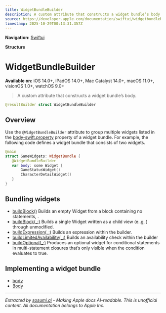 ```yaml
---
title: WidgetBundleBuilder
description: A custom attribute that constructs a widget bundle’s body.
source: https://developer.apple.com/documentation/swiftui/widgetbundlebuilder
timestamp: 2025-10-29T00:13:31.357Z
---
```


**Navigation:** [Swiftui](/documentation/swiftui)

**Structure**

# WidgetBundleBuilder

**Available on:** iOS 14.0+, iPadOS 14.0+, Mac Catalyst 14.0+, macOS 11.0+, visionOS 1.0+, watchOS 9.0+

> A custom attribute that constructs a widget bundle’s body.

```swift
@resultBuilder struct WidgetBundleBuilder
```

## Overview

Use the `@WidgetBundleBuilder` attribute to group multiple widgets listed in the [body-swift.property](/documentation/swiftui/widgetbundle/body-swift.property) property of a widget bundle. For example, the following code defines a widget bundle that consists of two widgets.

```swift
@main
struct GameWidgets: WidgetBundle {
   @WidgetBundleBuilder
   var body: some Widget {
       GameStatusWidget()
       CharacterDetailWidget()
   }
}
```

## Bundling widgets

- [buildBlock()](/documentation/swiftui/widgetbundlebuilder/buildblock()) Builds an empty Widget from a block containing no statements, .
- [buildBlock(_:)](/documentation/swiftui/widgetbundlebuilder/buildblock(_:)) Builds a single Widget written as a child view (e..g, ) through unmodified.
- [buildExpression(_:)](/documentation/swiftui/widgetbundlebuilder/buildexpression(_:)) Builds an expression within the builder.
- [buildLimitedAvailability(_:)](/documentation/swiftui/widgetbundlebuilder/buildlimitedavailability(_:)) Builds an availability check within the builder
- [buildOptional(_:)](/documentation/swiftui/widgetbundlebuilder/buildoptional(_:)) Produces an optional widget for conditional statements in multi-statement closures that’s only visible when the condition evaluates to true.

## Implementing a widget bundle

- [body](/documentation/swiftui/widgetbundle/body-swift.property)
- [Body](/documentation/swiftui/widgetbundle/body-swift.associatedtype)

---

*Extracted by [sosumi.ai](https://sosumi.ai) - Making Apple docs AI-readable.*
*This is unofficial content. All documentation belongs to Apple Inc.*
